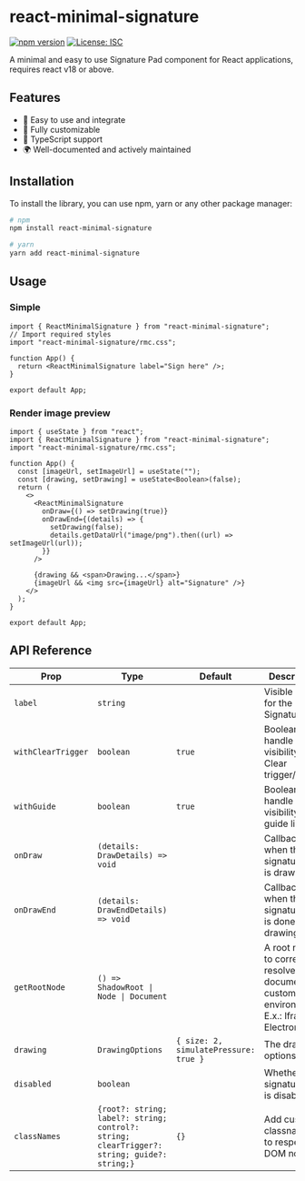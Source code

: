 # react-minimal-signature

[![npm version](https://img.shields.io/npm/v/react-minimal-signature.svg?style=flat-square)](https://www.npmjs.com/package/react-awesome-library)
[![License: ISC](https://img.shields.io/badge/License-ISC-yellow.svg)](https://opensource.org/licenses/ISC)

A minimal and easy to use Signature Pad component for React applications, requires react v18 or above.

## Features

- 🚀 Easy to use and integrate
- 🎨 Fully customizable
- 🔧 TypeScript support
- 🌍 Well-documented and actively maintained

## Installation

To install the library, you can use npm, yarn or any other package manager:

```bash
# npm
npm install react-minimal-signature

# yarn
yarn add react-minimal-signature
```

## Usage

### Simple

```tsx
import { ReactMinimalSignature } from "react-minimal-signature";
// Import required styles
import "react-minimal-signature/rmc.css";

function App() {
  return <ReactMinimalSignature label="Sign here" />;
}

export default App;
```

### Render image preview

```tsx
import { useState } from "react";
import { ReactMinimalSignature } from "react-minimal-signature";
import "react-minimal-signature/rmc.css";

function App() {
  const [imageUrl, setImageUrl] = useState("");
  const [drawing, setDrawing] = useState<Boolean>(false);
  return (
    <>
      <ReactMinimalSignature
        onDraw={() => setDrawing(true)}
        onDrawEnd={(details) => {
          setDrawing(false);
          details.getDataUrl("image/png").then((url) => setImageUrl(url));
        }}
      />

      {drawing && <span>Drawing...</span>}
      {imageUrl && <img src={imageUrl} alt="Signature" />}
    </>
  );
}

export default App;
```

## API Reference

| Prop               | Type                                                                                        | Default                               | Description                                                                                |
| ------------------ | ------------------------------------------------------------------------------------------- | ------------------------------------- | ------------------------------------------------------------------------------------------ |
| `label`            | `string`                                                                                    |                                       | Visible label for the Signature Pad                                                        |
| `withClearTrigger` | `boolean`                                                                                   | `true`                                | Boolean to handle the visibility of Clear trigger/button                                   |
| `withGuide`        | `boolean`                                                                                   | `true`                                | Boolean to handle the visibility of guide line                                             |
| `onDraw`           | `(details: DrawDetails) => void`                                                            |                                       | Callback when the signature pad is drawing.                                                |
| `onDrawEnd`        | `(details: DrawEndDetails) => void`                                                         |                                       | Callback when the signature pad is done drawing.                                           |
| `getRootNode`      | `() => ShadowRoot \| Node \| Document`                                                      |                                       | A root node to correctly resolve document in custom environments. E.x.: Iframes, Electron. |
| `drawing`          | `DrawingOptions`                                                                            | `{ size: 2, simulatePressure: true }` | The drawing options.                                                                       |
| `disabled`         | `boolean`                                                                                   |                                       | Whether the signature pad is disabled.                                                     |
| `classNames`       | `{root?: string; label?: string; control?: string; clearTrigger?: string; guide?: string;}` | `{}`                                  | Add custom classnames to respective DOM nodes.                                             |

